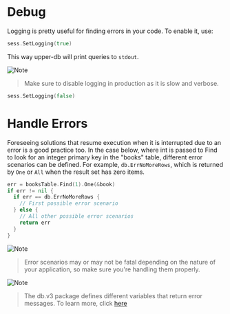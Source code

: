 # Debug

Logging is pretty useful for finding errors in your code. To enable it, use:

```go
sess.SetLogging(true)
```

This way upper-db will print queries to `stdout`. 

![Note](https://github.com/LizGoro90/db-tour/tree/master/static/img)
> Make sure to disable logging in production as it is slow and verbose. 

```go
sess.SetLogging(false)
```

# Handle Errors

Foreseeing solutions that resume execution when it is interrupted due to an
error is a good practice too. In the case below, where int is passed to Find
to look for an integer primary key in the "books" table, different error 
scenarios can be defined. For example, `db.ErrNoMoreRows`, which is returned 
by `One` or `All` when the result set has zero items.

```go
err = booksTable.Find(1).One(&book)
if err != nil {
  if err == db.ErrNoMoreRows {
    // First possible error scenario
  } else {
    // All other possible error scenarios
    return err
  }
}
```

![Note](https://github.com/LizGoro90/db-tour/tree/master/static/img)
> Error scenarios may or may not be fatal depending on the nature of your
application, so make sure you're handling them properly. 

![Note](https://github.com/LizGoro90/db-tour/tree/master/static/img)
> The db.v3 package defines different variables that return error messages.
To learn more, click [here](https://godoc.org/upper.io/db.v3#pkg-variables)
